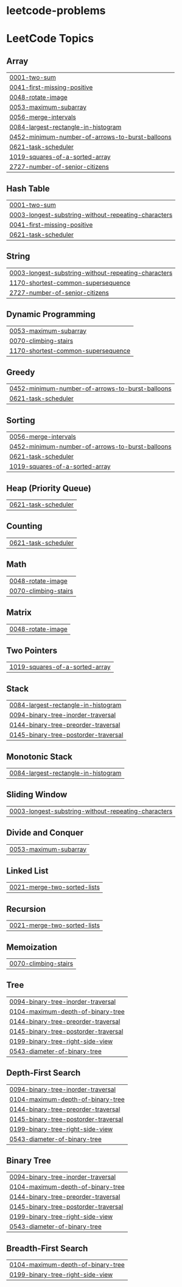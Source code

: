 # leetcode-problems
<!---LeetCode Topics Start-->
# LeetCode Topics
## Array
|  |
| ------- |
| [0001-two-sum](https://github.com/dpkmcaanna/leetcode-problems/tree/master/0001-two-sum) |
| [0041-first-missing-positive](https://github.com/dpkmcaanna/leetcode-problems/tree/master/0041-first-missing-positive) |
| [0048-rotate-image](https://github.com/dpkmcaanna/leetcode-problems/tree/master/0048-rotate-image) |
| [0053-maximum-subarray](https://github.com/dpkmcaanna/leetcode-problems/tree/master/0053-maximum-subarray) |
| [0056-merge-intervals](https://github.com/dpkmcaanna/leetcode-problems/tree/master/0056-merge-intervals) |
| [0084-largest-rectangle-in-histogram](https://github.com/dpkmcaanna/leetcode-problems/tree/master/0084-largest-rectangle-in-histogram) |
| [0452-minimum-number-of-arrows-to-burst-balloons](https://github.com/dpkmcaanna/leetcode-problems/tree/master/0452-minimum-number-of-arrows-to-burst-balloons) |
| [0621-task-scheduler](https://github.com/dpkmcaanna/leetcode-problems/tree/master/0621-task-scheduler) |
| [1019-squares-of-a-sorted-array](https://github.com/dpkmcaanna/leetcode-problems/tree/master/1019-squares-of-a-sorted-array) |
| [2727-number-of-senior-citizens](https://github.com/dpkmcaanna/leetcode-problems/tree/master/2727-number-of-senior-citizens) |
## Hash Table
|  |
| ------- |
| [0001-two-sum](https://github.com/dpkmcaanna/leetcode-problems/tree/master/0001-two-sum) |
| [0003-longest-substring-without-repeating-characters](https://github.com/dpkmcaanna/leetcode-problems/tree/master/0003-longest-substring-without-repeating-characters) |
| [0041-first-missing-positive](https://github.com/dpkmcaanna/leetcode-problems/tree/master/0041-first-missing-positive) |
| [0621-task-scheduler](https://github.com/dpkmcaanna/leetcode-problems/tree/master/0621-task-scheduler) |
## String
|  |
| ------- |
| [0003-longest-substring-without-repeating-characters](https://github.com/dpkmcaanna/leetcode-problems/tree/master/0003-longest-substring-without-repeating-characters) |
| [1170-shortest-common-supersequence](https://github.com/dpkmcaanna/leetcode-problems/tree/master/1170-shortest-common-supersequence) |
| [2727-number-of-senior-citizens](https://github.com/dpkmcaanna/leetcode-problems/tree/master/2727-number-of-senior-citizens) |
## Dynamic Programming
|  |
| ------- |
| [0053-maximum-subarray](https://github.com/dpkmcaanna/leetcode-problems/tree/master/0053-maximum-subarray) |
| [0070-climbing-stairs](https://github.com/dpkmcaanna/leetcode-problems/tree/master/0070-climbing-stairs) |
| [1170-shortest-common-supersequence](https://github.com/dpkmcaanna/leetcode-problems/tree/master/1170-shortest-common-supersequence) |
## Greedy
|  |
| ------- |
| [0452-minimum-number-of-arrows-to-burst-balloons](https://github.com/dpkmcaanna/leetcode-problems/tree/master/0452-minimum-number-of-arrows-to-burst-balloons) |
| [0621-task-scheduler](https://github.com/dpkmcaanna/leetcode-problems/tree/master/0621-task-scheduler) |
## Sorting
|  |
| ------- |
| [0056-merge-intervals](https://github.com/dpkmcaanna/leetcode-problems/tree/master/0056-merge-intervals) |
| [0452-minimum-number-of-arrows-to-burst-balloons](https://github.com/dpkmcaanna/leetcode-problems/tree/master/0452-minimum-number-of-arrows-to-burst-balloons) |
| [0621-task-scheduler](https://github.com/dpkmcaanna/leetcode-problems/tree/master/0621-task-scheduler) |
| [1019-squares-of-a-sorted-array](https://github.com/dpkmcaanna/leetcode-problems/tree/master/1019-squares-of-a-sorted-array) |
## Heap (Priority Queue)
|  |
| ------- |
| [0621-task-scheduler](https://github.com/dpkmcaanna/leetcode-problems/tree/master/0621-task-scheduler) |
## Counting
|  |
| ------- |
| [0621-task-scheduler](https://github.com/dpkmcaanna/leetcode-problems/tree/master/0621-task-scheduler) |
## Math
|  |
| ------- |
| [0048-rotate-image](https://github.com/dpkmcaanna/leetcode-problems/tree/master/0048-rotate-image) |
| [0070-climbing-stairs](https://github.com/dpkmcaanna/leetcode-problems/tree/master/0070-climbing-stairs) |
## Matrix
|  |
| ------- |
| [0048-rotate-image](https://github.com/dpkmcaanna/leetcode-problems/tree/master/0048-rotate-image) |
## Two Pointers
|  |
| ------- |
| [1019-squares-of-a-sorted-array](https://github.com/dpkmcaanna/leetcode-problems/tree/master/1019-squares-of-a-sorted-array) |
## Stack
|  |
| ------- |
| [0084-largest-rectangle-in-histogram](https://github.com/dpkmcaanna/leetcode-problems/tree/master/0084-largest-rectangle-in-histogram) |
| [0094-binary-tree-inorder-traversal](https://github.com/dpkmcaanna/leetcode-problems/tree/master/0094-binary-tree-inorder-traversal) |
| [0144-binary-tree-preorder-traversal](https://github.com/dpkmcaanna/leetcode-problems/tree/master/0144-binary-tree-preorder-traversal) |
| [0145-binary-tree-postorder-traversal](https://github.com/dpkmcaanna/leetcode-problems/tree/master/0145-binary-tree-postorder-traversal) |
## Monotonic Stack
|  |
| ------- |
| [0084-largest-rectangle-in-histogram](https://github.com/dpkmcaanna/leetcode-problems/tree/master/0084-largest-rectangle-in-histogram) |
## Sliding Window
|  |
| ------- |
| [0003-longest-substring-without-repeating-characters](https://github.com/dpkmcaanna/leetcode-problems/tree/master/0003-longest-substring-without-repeating-characters) |
## Divide and Conquer
|  |
| ------- |
| [0053-maximum-subarray](https://github.com/dpkmcaanna/leetcode-problems/tree/master/0053-maximum-subarray) |
## Linked List
|  |
| ------- |
| [0021-merge-two-sorted-lists](https://github.com/dpkmcaanna/leetcode-problems/tree/master/0021-merge-two-sorted-lists) |
## Recursion
|  |
| ------- |
| [0021-merge-two-sorted-lists](https://github.com/dpkmcaanna/leetcode-problems/tree/master/0021-merge-two-sorted-lists) |
## Memoization
|  |
| ------- |
| [0070-climbing-stairs](https://github.com/dpkmcaanna/leetcode-problems/tree/master/0070-climbing-stairs) |
## Tree
|  |
| ------- |
| [0094-binary-tree-inorder-traversal](https://github.com/dpkmcaanna/leetcode-problems/tree/master/0094-binary-tree-inorder-traversal) |
| [0104-maximum-depth-of-binary-tree](https://github.com/dpkmcaanna/leetcode-problems/tree/master/0104-maximum-depth-of-binary-tree) |
| [0144-binary-tree-preorder-traversal](https://github.com/dpkmcaanna/leetcode-problems/tree/master/0144-binary-tree-preorder-traversal) |
| [0145-binary-tree-postorder-traversal](https://github.com/dpkmcaanna/leetcode-problems/tree/master/0145-binary-tree-postorder-traversal) |
| [0199-binary-tree-right-side-view](https://github.com/dpkmcaanna/leetcode-problems/tree/master/0199-binary-tree-right-side-view) |
| [0543-diameter-of-binary-tree](https://github.com/dpkmcaanna/leetcode-problems/tree/master/0543-diameter-of-binary-tree) |
## Depth-First Search
|  |
| ------- |
| [0094-binary-tree-inorder-traversal](https://github.com/dpkmcaanna/leetcode-problems/tree/master/0094-binary-tree-inorder-traversal) |
| [0104-maximum-depth-of-binary-tree](https://github.com/dpkmcaanna/leetcode-problems/tree/master/0104-maximum-depth-of-binary-tree) |
| [0144-binary-tree-preorder-traversal](https://github.com/dpkmcaanna/leetcode-problems/tree/master/0144-binary-tree-preorder-traversal) |
| [0145-binary-tree-postorder-traversal](https://github.com/dpkmcaanna/leetcode-problems/tree/master/0145-binary-tree-postorder-traversal) |
| [0199-binary-tree-right-side-view](https://github.com/dpkmcaanna/leetcode-problems/tree/master/0199-binary-tree-right-side-view) |
| [0543-diameter-of-binary-tree](https://github.com/dpkmcaanna/leetcode-problems/tree/master/0543-diameter-of-binary-tree) |
## Binary Tree
|  |
| ------- |
| [0094-binary-tree-inorder-traversal](https://github.com/dpkmcaanna/leetcode-problems/tree/master/0094-binary-tree-inorder-traversal) |
| [0104-maximum-depth-of-binary-tree](https://github.com/dpkmcaanna/leetcode-problems/tree/master/0104-maximum-depth-of-binary-tree) |
| [0144-binary-tree-preorder-traversal](https://github.com/dpkmcaanna/leetcode-problems/tree/master/0144-binary-tree-preorder-traversal) |
| [0145-binary-tree-postorder-traversal](https://github.com/dpkmcaanna/leetcode-problems/tree/master/0145-binary-tree-postorder-traversal) |
| [0199-binary-tree-right-side-view](https://github.com/dpkmcaanna/leetcode-problems/tree/master/0199-binary-tree-right-side-view) |
| [0543-diameter-of-binary-tree](https://github.com/dpkmcaanna/leetcode-problems/tree/master/0543-diameter-of-binary-tree) |
## Breadth-First Search
|  |
| ------- |
| [0104-maximum-depth-of-binary-tree](https://github.com/dpkmcaanna/leetcode-problems/tree/master/0104-maximum-depth-of-binary-tree) |
| [0199-binary-tree-right-side-view](https://github.com/dpkmcaanna/leetcode-problems/tree/master/0199-binary-tree-right-side-view) |
<!---LeetCode Topics End-->